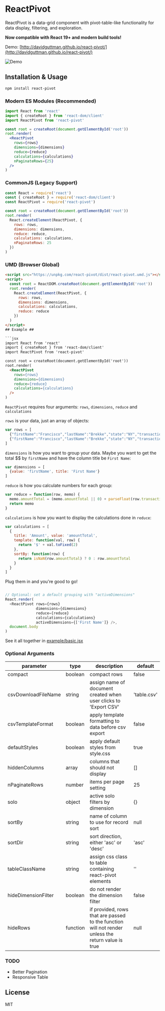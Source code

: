 # ReactPivot #

ReactPivot is a data-grid component with pivot-table-like functionality for data display, filtering, and exploration. 

**Now compatible with React 19+ and modern build tools!**

Demo: [http://davidguttman.github.io/react-pivot/](http://davidguttman.github.io/react-pivot/)

![Demo](http://i.imgur.com/BhPF2Cv.gif)

## Installation & Usage ##

```bash
npm install react-pivot
```

### Modern ES Modules (Recommended)

```jsx
import React from 'react'
import { createRoot } from 'react-dom/client'
import ReactPivot from 'react-pivot'

const root = createRoot(document.getElementById('root'))
root.render(
  <ReactPivot 
    rows={rows}
    dimensions={dimensions}
    reduce={reduce}
    calculations={calculations}
    nPaginateRows={25} 
  />
)
```

### CommonJS (Legacy Support)

```js
const React = require('react')
const { createRoot } = require('react-dom/client')
const ReactPivot = require('react-pivot')

const root = createRoot(document.getElementById('root'))
root.render(
  React.createElement(ReactPivot, {
    rows: rows,
    dimensions: dimensions,
    reduce: reduce,
    calculations: calculations,
    nPaginateRows: 25
  })
)
```

### UMD (Browser Global)

```html
<script src="https://unpkg.com/react-pivot/dist/react-pivot.umd.js"></script>
<script>
  const root = ReactDOM.createRoot(document.getElementById('root'))
  root.render(
    React.createElement(ReactPivot, {
      rows: rows,
      dimensions: dimensions,
      calculations: calculations,
      reduce: reduce
    })
  )
</script>
## Example ##

```jsx
import React from 'react'
import { createRoot } from 'react-dom/client'
import ReactPivot from 'react-pivot'

const root = createRoot(document.getElementById('root'))
root.render(
  <ReactPivot 
    rows={rows}
    dimensions={dimensions}
    reduce={reduce}
    calculations={calculations} 
  />
)
```

`ReactPivot` requires four arguments: `rows`, `dimensions`, `reduce` and `calculations`

`rows` is your data, just an array of objects:
```js
var rows = [
  {"firstName":"Francisco","lastName":"Brekke","state":"NY","transaction":{"amount":"399.73","date":"2012-02-02T08:00:00.000Z","business":"Kozey-Moore","name":"Checking Account 2297","type":"deposit","account":"82741327"}},
  {"firstName":"Francisco","lastName":"Brekke","state":"NY","transaction":{"amount":"768.84","date":"2012-02-02T08:00:00.000Z","business":"Herman-Langworth","name":"Money Market Account 9344","type":"deposit","account":"95753704"}}
]
```

`dimensions` is how you want to group your data. Maybe you want to get the total $$ by `firstName` and have the column title be `First Name`:

```js
var dimensions = [
  {value: 'firstName', title: 'First Name'}
]
```

`reduce` is how you calculate numbers for each group:

```js
var reduce = function(row, memo) {
  memo.amountTotal = (memo.amountTotal || 0) + parseFloat(row.transaction.amount)
  return memo
}
```

`calculations` is how you want to display the calculations done in `reduce`:

```js
var calculations = [
  {
    title: 'Amount', value: 'amountTotal',
    template: function(val, row) {
      return '$' + val.toFixed(2)
    },
    sortBy: function(row) {
      return isNaN(row.amountTotal) ? 0 : row.amountTotal
    }
  }
]
```

Plug them in and you're good to go!

```js

// Optional: set a default grouping with "activeDimensions"
React.render(
  <ReactPivot rows={rows}
              dimensions={dimensions}
              reduce={reduce}
              calculations={calculations}
              activeDimensions={['First Name']} />,
  document.body
)
```

See it all together in [example/basic.jsx](https://github.com/davidguttman/react-pivot/blob/master/example/basic.jsx)

### Optional Arguments ###
parameter | type | description | default
--------- | ---- | ----------- | -------
compact | boolean | compact rows | false
csvDownloadFileName | string | assign name of document created when user clicks to 'Export CSV' | 'table.csv'
csvTemplateFormat | boolean | apply template formatting to data before csv export | false
defaultStyles | boolean | apply default styles from style.css | true
hiddenColumns | array | columns that should not display | []
nPaginateRows | number | items per page setting | 25
solo | object | active solo filters by dimension | {}
sortBy | string | name of column to use for record sort | null
sortDir | string | sort direction, either 'asc' or 'desc' | 'asc'
tableClassName | string | assign css class to table containing react-pivot elements | ''
hideDimensionFilter | boolean | do not render the dimension filter | false
hideRows | function | if provided, rows that are passed to the function will not render unless the return value is true | null

### TODO ###

* Better Pagination
* Responsive Table

## License ##

MIT
